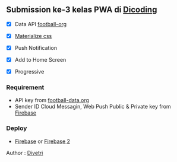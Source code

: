  ##  Submission ke-3 kelas PWA di [Dicoding](https://dicoding.com)
 
- [x] Data API [football-org](https://www.football-data.org/)
- [x] [Materialize css](https://materializecss.com/getting-started.html)
- [x] Push Notification
- [x] Add to Home Screen
- [x] Progressive

 
 ### Requirement
 * API key from [football-data.org](https://www.football-data.org/)
 * Sender ID Cloud Messagin, Web Push Public & Private key from [Firebase](https://console.firebase.google.com/)


### Deploy
* [Firebase](https://sobat-bola.firebaseapp.com) or [Firebase 2](https://sobat-bola.web.app)

Author : [Divetri](https://www.dicoding.com/divetri) <br/>
